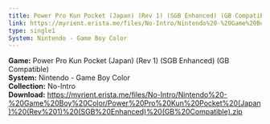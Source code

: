 ```yaml
---
title: Power Pro Kun Pocket (Japan) (Rev 1) (SGB Enhanced) (GB Compatible)
link: https://myrient.erista.me/files/No-Intro/Nintendo%20-%20Game%20Boy%20Color/Power%20Pro%20Kun%20Pocket%20(Japan)%20(Rev%201)%20(SGB%20Enhanced)%20(GB%20Compatible).zip
type: single1
System: Nintendo - Game Boy Color
---
```

<b>Game:</b> Power Pro Kun Pocket (Japan) (Rev 1) (SGB Enhanced) (GB Compatible)<br>
<b>System:</b> Nintendo - Game Boy Color<br>
<b>Collection:</b> No-Intro<br>
<b>Download:</b> https://myrient.erista.me/files/No-Intro/Nintendo%20-%20Game%20Boy%20Color/Power%20Pro%20Kun%20Pocket%20(Japan)%20(Rev%201)%20(SGB%20Enhanced)%20(GB%20Compatible).zip
